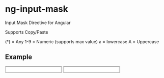 # ng-input-mask
Input Mask Directive for Angular

Supports Copy/Paste


(*) = Any
1-9 = Numeric (supports max value)
a = lowercase
A = Uppercase


## Example

<input mask="(999-9999-999)" />

<input mask="AA-3333-333" />
